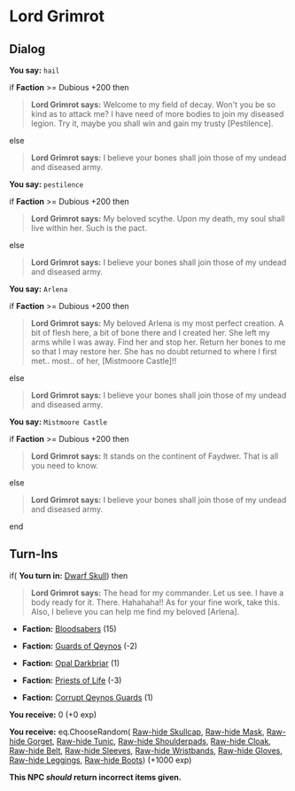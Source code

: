 # Lord Grimrot
## Dialog

**You say:** `hail`



if **Faction** >= Dubious +200 then



>**Lord Grimrot says:** Welcome to my field of decay. Won't you be so kind as to attack me? I have need of more bodies to join my diseased legion. Try it, maybe you shall win and gain my trusty [Pestilence].


else



>**Lord Grimrot says:** I believe your bones shall join those of my undead and diseased army.




**You say:** `pestilence`



if **Faction** >= Dubious +200 then



>**Lord Grimrot says:** My beloved scythe. Upon my death, my soul shall live within her.  Such is the pact.


else



>**Lord Grimrot says:** I believe your bones shall join those of my undead and diseased army.




**You say:** `Arlena`



if **Faction** >= Dubious +200 then



>**Lord Grimrot says:** My beloved Arlena is my most perfect creation. A bit of flesh here, a bit of bone there and I created her. She left my arms while I was away. Find her and stop her. Return her bones to me so that I may restore her. She has no doubt returned to where I first met.. most.. of her, [Mistmoore Castle]!!


else



>**Lord Grimrot says:** I believe your bones shall join those of my undead and diseased army.




**You say:** `Mistmoore Castle`



if **Faction** >= Dubious +200 then



>**Lord Grimrot says:** It stands on the continent of Faydwer. That is all you need to know.


else



>**Lord Grimrot says:** I believe your bones shall join those of my undead and diseased army.



end

## Turn-Ins





if( **You turn in:** [Dwarf Skull](/item/12137)) then


>**Lord Grimrot says:** The head for my commander. Let us see. I have a body ready for it. There. Hahahaha!! As for your fine work, take this. Also, I believe you can help me find my beloved [Arlena].


* __Faction:__ [Bloodsabers](/faction/221) (15)


* __Faction:__ [Guards of Qeynos](/faction/262) (-2)


* __Faction:__ [Opal Darkbriar](/faction/296) (1)


* __Faction:__ [Priests of Life](/faction/341) (-3)


* __Faction:__ [Corrupt Qeynos Guards](/faction/230) (1)


 **You receive:** 0 (+0 exp)


 **You receive:** eq.ChooseRandom( [Raw-hide Skullcap](/item/2137), [Raw-hide Mask](/item/2138), [Raw-hide Gorget](/item/2139), [Raw-hide Tunic](/item/2140), [Raw-hide Shoulderpads](/item/2141), [Raw-hide Cloak](/item/2142), [Raw-hide Belt](/item/2143), [Raw-hide Sleeves](/item/2144), [Raw-hide Wristbands](/item/2145), [Raw-hide Gloves](/item/2146), [Raw-hide Leggings](/item/2147), [Raw-hide Boots](/item/2148)) (+1000 exp)

**This NPC *should* return incorrect items given.**

